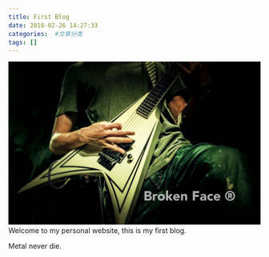 ```yaml
---
title: First Blog
date: 2018-02-26 14:27:33
categories:  #文章分类
tags: []
---
```

![Alexixyc](FirstBlog/alexi.jpg)
Welcome to my personal website, this is my first blog.
<!--more-->
Metal never die.
